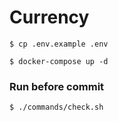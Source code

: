 # Currency

`$ cp .env.example .env`

`$ docker-compose up -d`


### Run before commit
`$ ./commands/check.sh`
